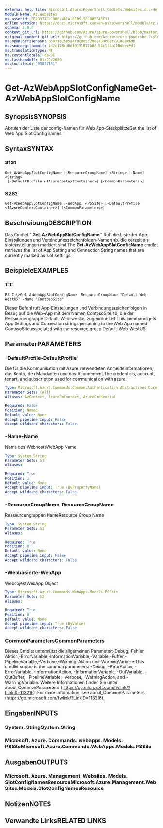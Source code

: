 ```yaml
---
external help file: Microsoft.Azure.PowerShell.Cmdlets.Websites.dll-Help.xml
Module Name: Az.Websites
ms.assetid: EF2D377C-C000-4BCA-8EB9-58C805FA5C31
online version: https://docs.microsoft.com/en-us/powershell/module/az.websites/get-azwebappslotconfigname
schema: 2.0.0
content_git_url: https://github.com/Azure/azure-powershell/blob/master/src/Websites/Websites/help/Get-AzWebAppSlotConfigName.md
original_content_git_url: https://github.com/Azure/azure-powershell/blob/master/src/Websites/Websites/help/Get-AzWebAppSlotConfigName.md
ms.openlocfilehash: bd871e75e5a4f9c8e5c28e8788c8ef291a88e6db
ms.sourcegitcommit: 4d2c178cd6df9151877b08d54c1f4a228dbec9d1
ms.translationtype: MT
ms.contentlocale: de-DE
ms.lasthandoff: 01/29/2020
ms.locfileid: "93827151"
---
```

# <span data-ttu-id="80437-101">Get-AzWebAppSlotConfigName</span><span class="sxs-lookup"><span data-stu-id="80437-101">Get-AzWebAppSlotConfigName</span></span>

## <span data-ttu-id="80437-102">Synopsis</span><span class="sxs-lookup"><span data-stu-id="80437-102">SYNOPSIS</span></span>
<span data-ttu-id="80437-103">Abrufen der Liste der config-Namen für Web App-Steckplätze</span><span class="sxs-lookup"><span data-stu-id="80437-103">Get the list of Web App Slot Config names</span></span>

## <span data-ttu-id="80437-104">Syntax</span><span class="sxs-lookup"><span data-stu-id="80437-104">SYNTAX</span></span>

### <span data-ttu-id="80437-105">S1</span><span class="sxs-lookup"><span data-stu-id="80437-105">S1</span></span>
```
Get-AzWebAppSlotConfigName [-ResourceGroupName] <String> [-Name] <String>
 [-DefaultProfile <IAzureContextContainer>] [<CommonParameters>]
```

### <span data-ttu-id="80437-106">S2</span><span class="sxs-lookup"><span data-stu-id="80437-106">S2</span></span>
```
Get-AzWebAppSlotConfigName [-WebApp] <PSSite> [-DefaultProfile <IAzureContextContainer>] [<CommonParameters>]
```

## <span data-ttu-id="80437-107">Beschreibung</span><span class="sxs-lookup"><span data-stu-id="80437-107">DESCRIPTION</span></span>
<span data-ttu-id="80437-108">Das Cmdlet " **Get-AzWebAppSlotConfigName** " Ruft die Liste der App-Einstellungen und Verbindungszeichenfolgen-Namen ab, die derzeit als sloteinstellungen markiert sind.</span><span class="sxs-lookup"><span data-stu-id="80437-108">The **Get-AzWebAppSlotConfigName** cmdlet retrieves the list of App Setting and Connection String names that are currently marked as slot settings</span></span>

## <span data-ttu-id="80437-109">Beispiele</span><span class="sxs-lookup"><span data-stu-id="80437-109">EXAMPLES</span></span>

### <span data-ttu-id="80437-110">1:</span><span class="sxs-lookup"><span data-stu-id="80437-110">1:</span></span>
```
PS C:\>Get-AzWebAppSlotConfigName -ResourceGroupName "Default-Web-WestUS" -Name "ContosoSite"
```

<span data-ttu-id="80437-111">Dieser Befehl ruft App-Einstellungen und Verbindungszeichenfolgen in Bezug auf die Web-App mit dem Namen ContosoSite ab, die der Ressourcengruppe Default-Web-westus zugeordnet ist.</span><span class="sxs-lookup"><span data-stu-id="80437-111">This command gets App Settings and Connection strings pertaining to the Web App named ContosoSite associated with the resource group Default-Web-WestUS</span></span>

## <span data-ttu-id="80437-112">Parameter</span><span class="sxs-lookup"><span data-stu-id="80437-112">PARAMETERS</span></span>

### <span data-ttu-id="80437-113">-DefaultProfile</span><span class="sxs-lookup"><span data-stu-id="80437-113">-DefaultProfile</span></span>
<span data-ttu-id="80437-114">Die für die Kommunikation mit Azure verwendeten Anmeldeinformationen, das Konto, den Mandanten und das Abonnement.</span><span class="sxs-lookup"><span data-stu-id="80437-114">The credentials, account, tenant, and subscription used for communication with azure.</span></span>

```yaml
Type: Microsoft.Azure.Commands.Common.Authentication.Abstractions.Core.IAzureContextContainer
Parameter Sets: (All)
Aliases: AzContext, AzureRmContext, AzureCredential

Required: False
Position: Named
Default value: None
Accept pipeline input: False
Accept wildcard characters: False
```

### <span data-ttu-id="80437-115">-Name</span><span class="sxs-lookup"><span data-stu-id="80437-115">-Name</span></span>
<span data-ttu-id="80437-116">Name des Webhosts</span><span class="sxs-lookup"><span data-stu-id="80437-116">WebApp Name</span></span>

```yaml
Type: System.String
Parameter Sets: S1
Aliases:

Required: True
Position: 1
Default value: None
Accept pipeline input: True (ByPropertyName)
Accept wildcard characters: False
```

### <span data-ttu-id="80437-117">-ResourceGroupName</span><span class="sxs-lookup"><span data-stu-id="80437-117">-ResourceGroupName</span></span>
<span data-ttu-id="80437-118">Ressourcengruppen Name</span><span class="sxs-lookup"><span data-stu-id="80437-118">Resource Group Name</span></span>

```yaml
Type: System.String
Parameter Sets: S1
Aliases:

Required: True
Position: 0
Default value: None
Accept pipeline input: False
Accept wildcard characters: False
```

### <span data-ttu-id="80437-119">-Webbasierte</span><span class="sxs-lookup"><span data-stu-id="80437-119">-WebApp</span></span>
<span data-ttu-id="80437-120">Webobjekt</span><span class="sxs-lookup"><span data-stu-id="80437-120">WebApp Object</span></span>

```yaml
Type: Microsoft.Azure.Commands.WebApps.Models.PSSite
Parameter Sets: S2
Aliases:

Required: True
Position: 0
Default value: None
Accept pipeline input: True (ByValue)
Accept wildcard characters: False
```

### <span data-ttu-id="80437-121">CommonParameters</span><span class="sxs-lookup"><span data-stu-id="80437-121">CommonParameters</span></span>
<span data-ttu-id="80437-122">Dieses Cmdlet unterstützt die allgemeinen Parameter:-Debug,-Fehler Aktion,-ErrorVariable,-InformationVariable,-Variable,-Puffer,-PipelineVariable,-Verbose,-Warning-Aktion und-WarningVariable.</span><span class="sxs-lookup"><span data-stu-id="80437-122">This cmdlet supports the common parameters: -Debug, -ErrorAction, -ErrorVariable, -InformationAction, -InformationVariable, -OutVariable, -OutBuffer, -PipelineVariable, -Verbose, -WarningAction, and -WarningVariable.</span></span> <span data-ttu-id="80437-123">Weitere Informationen finden Sie unter about_CommonParameters ( https://go.microsoft.com/fwlink/?LinkID=113216) .</span><span class="sxs-lookup"><span data-stu-id="80437-123">For more information, see about_CommonParameters (https://go.microsoft.com/fwlink/?LinkID=113216).</span></span>

## <span data-ttu-id="80437-124">Eingaben</span><span class="sxs-lookup"><span data-stu-id="80437-124">INPUTS</span></span>

### <span data-ttu-id="80437-125">System. String</span><span class="sxs-lookup"><span data-stu-id="80437-125">System.String</span></span>

### <span data-ttu-id="80437-126">Microsoft. Azure. Commands. webapps. Models. PSSite</span><span class="sxs-lookup"><span data-stu-id="80437-126">Microsoft.Azure.Commands.WebApps.Models.PSSite</span></span>

## <span data-ttu-id="80437-127">Ausgaben</span><span class="sxs-lookup"><span data-stu-id="80437-127">OUTPUTS</span></span>

### <span data-ttu-id="80437-128">Microsoft. Azure. Management. Websites. Models. SlotConfigNamesResource</span><span class="sxs-lookup"><span data-stu-id="80437-128">Microsoft.Azure.Management.WebSites.Models.SlotConfigNamesResource</span></span>

## <span data-ttu-id="80437-129">Notizen</span><span class="sxs-lookup"><span data-stu-id="80437-129">NOTES</span></span>

## <span data-ttu-id="80437-130">Verwandte Links</span><span class="sxs-lookup"><span data-stu-id="80437-130">RELATED LINKS</span></span>
